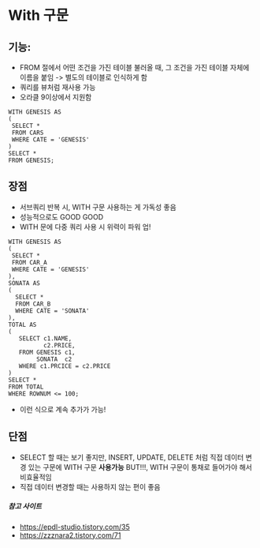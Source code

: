 # With 구문

## 기능:

- FROM 절에서 어떤 조건을 가진 테이블 불러올 때, 그 조건을 가진 테이블 자체에 이름을 붙임 -> 별도의 테이블로 인식하게 함
- 쿼리를 뷰처럼 재사용 가능
- 오라클 9이상에서 지원함

```ORACLE
WITH GENESIS AS
(
 SELECT *
 FROM CARS
 WHERE CATE = 'GENESIS'
)
SELECT * 
FROM GENESIS;
```

## 장점

- 서브쿼리 반복 시, WITH 구문 사용하는 게 가독성 좋음
- 성능적으로도 GOOD GOOD
- WITH 문에 다중 쿼리 사용 시 위력이 파워 업!

```ORACLE
WITH GENESIS AS
(
 SELECT *
 FROM CAR_A
 WHERE CATE = 'GENESIS'
),
SONATA AS
(
  SELECT * 
  FROM CAR_B
  WHERE CATE = 'SONATA'
),
TOTAL AS
(
   SELECT c1.NAME,
   		  c2.PRICE,
   FROM GENESIS c1,
        SONATA  c2
   WHERE c1.PRCICE = c2.PRICE
)
SELECT * 
FROM TOTAL
WHERE ROWNUM <= 100;
```

- 이런 식으로 계속 추가가 가능!

## 단점

- SELECT 할 때는 보기 좋지만, INSERT, UPDATE, DELETE 처럼 직접 데이터 변경 있는 구문에  WITH 구문 **사용가능** BUT!!!, WITH 구문이 통채로 들어가야 해서 비효율적임
- 직접 데이터 변경할 때는 사용하지 않는 편이 좋음

##### 참고 사이트

- https://epdl-studio.tistory.com/35
- https://zzznara2.tistory.com/71

